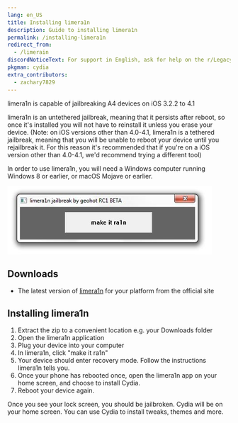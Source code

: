 ```yaml
---
lang: en_US
title: Installing limera1n
description: Guide to installing limera1n
permalink: /installing-limera1n
redirect_from:
  - /limerain
discordNoticeText: For support in English, ask for help on the r/LegacyJailbreak <a href="http://discord.legacyjailbreak.com/">Discord Server</a>.
pkgman: cydia
extra_contributors:
  - zachary7829
---
```


limera1n is capable of jailbreaking A4 devices on iOS 3.2.2 to 4.1

limera1n is an untethered jailbreak, meaning that it persists after reboot, so once it's installed you will not have to reinstall it unless you erase your device. (Note: on iOS versions other than 4.0-4.1, limera1n is a tethered jailbreak, meaning that you will be unable to reboot your device until you rejailbreak it. For this reason it's recommended that if you're on a iOS version other than 4.0-4.1, we'd recommend trying a different tool)

In order to use limera1n, you will need a Windows computer running Windows 8 or earlier, or macOS Mojave or earlier.


![A screenshot of limera1n](/assets/images/limera1n.jpeg)

## Downloads

- The latest version of [limera1n](http://limera1n.com/) for your platform from the official site

## Installing limera1n

1. Extract the zip to a convenient location e.g. your Downloads folder
2. Open the limera1n application
3. Plug your device into your computer
4. In limera1n, click "make it ra1n"
5. Your device should enter recovery mode. Follow the instructions limera1n tells you.
6. Once your phone has rebooted once, open the limera1n app on your home screen, and choose to install Cydia.
7. Reboot your device again.

Once you see your lock screen, you should be jailbroken. Cydia will be on your home screen. You can use Cydia to install <router-link to="/faq/#what-are-tweaks">tweaks</router-link>, themes and more.
